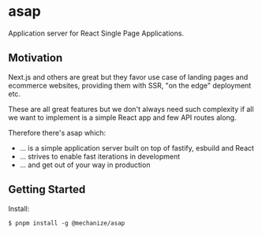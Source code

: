 # asap

Application server for React Single Page Applications.

## Motivation

Next.js and others are great but they favor use case of landing pages and
ecommerce websites, providing them with SSR, "on the edge" deployment etc.

These are all great features but we don't always need such complexity if all we
want to implement is a simple React app and few API routes along.

Therefore there's asap which:

- ... is a simple application server built on top of fastify, esbuild and React
- ... strives to enable fast iterations in development
- ... and get out of your way in production

## Getting Started

Install:

```
$ pnpm install -g @mechanize/asap
```
